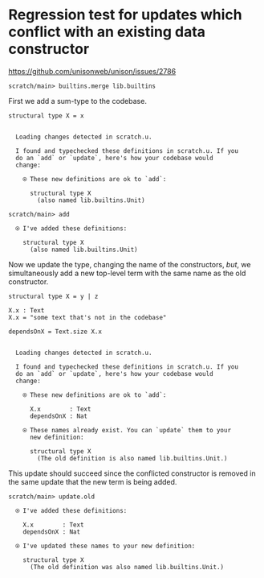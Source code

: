 # Regression test for updates which conflict with an existing data constructor

https://github.com/unisonweb/unison/issues/2786

``` ucm :hide
scratch/main> builtins.merge lib.builtins
```

First we add a sum-type to the codebase.

``` unison
structural type X = x
```

``` ucm :added-by-ucm

  Loading changes detected in scratch.u.

  I found and typechecked these definitions in scratch.u. If you
  do an `add` or `update`, here's how your codebase would
  change:

    ⍟ These new definitions are ok to `add`:
    
      structural type X
        (also named lib.builtins.Unit)
```

``` ucm
scratch/main> add

  ⍟ I've added these definitions:

    structural type X
      (also named lib.builtins.Unit)
```

Now we update the type, changing the name of the constructors, *but*, we simultaneously
add a new top-level term with the same name as the old constructor.

``` unison
structural type X = y | z

X.x : Text
X.x = "some text that's not in the codebase"

dependsOnX = Text.size X.x
```

``` ucm :added-by-ucm

  Loading changes detected in scratch.u.

  I found and typechecked these definitions in scratch.u. If you
  do an `add` or `update`, here's how your codebase would
  change:

    ⍟ These new definitions are ok to `add`:
    
      X.x        : Text
      dependsOnX : Nat
    
    ⍟ These names already exist. You can `update` them to your
      new definition:
    
      structural type X
        (The old definition is also named lib.builtins.Unit.)
```

This update should succeed since the conflicted constructor
is removed in the same update that the new term is being added.

``` ucm
scratch/main> update.old

  ⍟ I've added these definitions:

    X.x        : Text
    dependsOnX : Nat

  ⍟ I've updated these names to your new definition:

    structural type X
      (The old definition was also named lib.builtins.Unit.)
```
